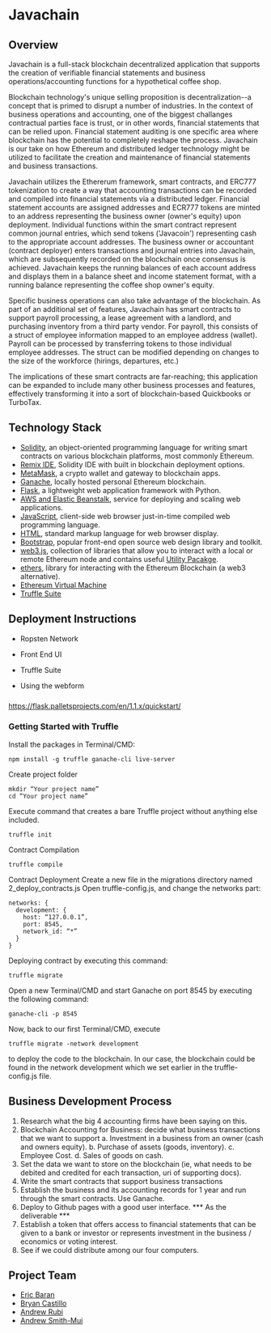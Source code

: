 # Javachain

## Overview

Javachain is a full-stack blockchain decentralized application that supports the creation of verifiable financial statements and business operations/accounting functions for a hypothetical coffee shop.  

Blockchain technology's unique selling proposition is decentralization--a concept that is primed to disrupt a number of industries.  In the context of business operations and accounting, one of the biggest challanges contractual parties face is trust, or in other words, financial statements that can be relied upon. Financial statement auditing is one specific area where blockchain has the potential to completely reshape the process.  Javachain is our take on how Ethereum and distributed ledger technology might be utilized to facilitate the creation and maintenance of financial statements and business transactions.

Javachain utilizes the Ethererum framework, smart contracts, and ERC777 tokenization to create a way that accounting transactions can be recorded and compiled into financial statements via a distributed ledger.  Financial statement accounts are assigned addresses and ECR777 tokens are minted to an address representing the business owner (owner's equity) upon deployment.  Individual functions within the smart contract represent common journal entries, which send tokens ('Javacoin') representing cash to the appropriate account addresses.  The business owner or accountant (contract deployer) enters transactions and journal entries into Javachain, which are subsequently recorded on the blockchain once consensus is achieved.  Javachain keeps the running balances of each account address and displays them in a balance sheet and income statement format, with a running balance representing the coffee shop owner's equity. 

Specific business operations can also take advantage of the blockchain.  As part of an additional set of features, Javachain has smart contracts to support payroll processing, a lease agreement with a landlord, and purchasing inventory from a third party vendor.  For payroll, this consists of a struct of employee information mapped to an employee address (wallet).  Payroll can be processed by transferring tokens to those individual employee addresses.  The struct can be modified depending on changes to the size of the workforce (hirings, departures, etc.)  

The implications of these smart contracts are far-reaching; this application can be expanded to include many other business processes and features, effectively transforming it into a sort of blockchain-based Quickbooks or TurboTax. 

## Technology Stack

* [Solidity](https://soliditylang.org), an object-oriented programming language for writing smart contracts on various blockchain platforms, most commonly Ethereum.
* [Remix IDE](https://remix-ide.readthedocs.io/en/latest/), Solidity IDE with built in blockchain deployment options.
* [MetaMask](https://metamask.io/), a crypto wallet and gateway to blockchain apps.
* [Ganache](https://www.trufflesuite.com/ganache), locally hosted personal Ethereum blockchain.
* [Flask](https://palletsprojects.com/p/flask/), a lightweight web application framework with Python.
* [AWS and Elastic Beanstalk](https://aws.amazon.com/elasticbeanstalk/), service for deploying and scaling web applications.
* [JavaScript](https://www.javascript.com), client-side web browser just-in-time compiled web programming language.
* [HTML](https://devdocs.io/html/), standard markup language for web browser display.
* [Bootstrap](https://devdocs.io/html/), popular front-end open source web design library and toolkit.
* [web3.js](https://web3js.readthedocs.io/en/v1.3.0/), collection of libraries that allow you to interact with a local or remote Ethereum node and contains useful [Utility Pacakge](https://web3js.readthedocs.io/en/v1.2.11/web3-utils.html).
* [ethers](https://docs.ethers.io/v5/), library for interacting with the Ethereum Blockchain (a web3 alternative).
* [Ethereum Virtual Machine](https://ethereum.org/en/developers/docs/evm/)
* [Truffle Suite](https://www.trufflesuite.com)


## Deployment Instructions

* Ropsten Network

* Front End UI

* Truffle Suite

* Using the webform

### 

https://flask.palletsprojects.com/en/1.1.x/quickstart/

### Getting Started with Truffle
Install the packages in Terminal/CMD:

```
npm install -g truffle ganache-cli live-server
```

Create project folder

```
mkdir “Your project name”
cd “Your project name”
```

Execute command that creates a bare Truffle project without anything else included.

```
truffle init
```

Contract Compilation

```
truffle compile
```

Contract Deployment
Create a new file in the migrations directory named 2_deploy_contracts.js
Open truffle-config.js, and change the networks part:
```
networks: {
  development: {
    host: “127.0.0.1”,
    port: 8545,
    network_id: “*”
  }
}
```

Deploying contract by executing this command:

```
truffle migrate
```

Open a new Terminal/CMD and start Ganache on port 8545 by executing the following command:

```
ganache-cli -p 8545
```


Now, back to our first Terminal/CMD, execute

```
truffle migrate -network development
```

to deploy the code to the blockchain. In our case, the blockchain could be found in the network development which we set earlier in the truffle-config.js file.


## Business Development Process

1.	Research what the big 4 accounting firms have been saying on this.
2.	Blockchain Accounting for Business: decide what business transactions that we want to support
  a.	Investment in a business from an owner (cash and owners equity).
  b.	Purchase of assets (goods, inventory).
  c.	Employee Cost.
  d.	Sales of goods on cash.
3.	Set the data we want to store on the blockchain (ie, what needs to be debited and credited for each transaction, uri of supporting docs).
4.	Write the smart contracts that support business transactions
5.	Establish the business and its accounting records for 1 year and run through the smart contracts. Use Ganache.
6.	Deploy to Github pages with a good user interface. *** As the deliverable *** 
7.	Establish a token that offers access to financial statements that can be given to  a bank or investor or represents investment in the business / economics or voting interest.
8.	See if we could distribute among our four computers.
## Project Team

* [Eric Baran](https://github.com/ebizz403s)
* [Bryan Castillo](https://github.com/Bcastillo44)
* [Andrew Rubi](https://github.com/andrewjrubi)
* [Andrew Smith-Mui](https://github.com/arsm800)

